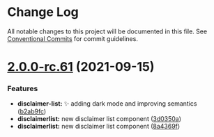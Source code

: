 # Change Log

All notable changes to this project will be documented in this file.
See [Conventional Commits](https://conventionalcommits.org) for commit guidelines.

# [2.0.0-rc.61](https://github.com/dusk-network/dusk-ui-kit/compare/v2.0.0-rc.60...v2.0.0-rc.61) (2021-09-15)

### Features

- **disclaimer-list:** ✨ adding dark mode and improving semantics ([b2ab9fc](https://github.com/dusk-network/dusk-ui-kit/commit/b2ab9fcb7fc65938ddb430c635d6833e3376aed0))
- **disclaimerlist:** new disclaimer list component ([3d0350a](https://github.com/dusk-network/dusk-ui-kit/commit/3d0350a6b3b19a3d5fd4273b929df02e1e9b0f0f))
- **disclaimerlist:** new disclaimer list component ([8a4369f](https://github.com/dusk-network/dusk-ui-kit/commit/8a4369f0a92e83718ce736e18e616167e31c7a4d))
